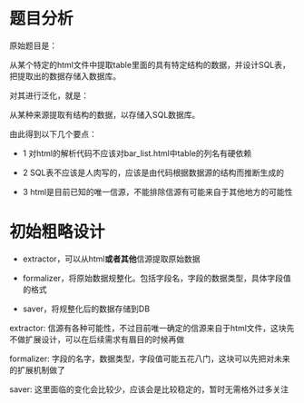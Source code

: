 # 题目分析

原始题目是：

从某个特定的html文件中提取table里面的具有特定结构的数据，并设计SQL表，把提取出的数据存储入数据库。

对其进行泛化，就是：

从某种来源提取有结构的数据，以存储入SQL数据库。

由此得到以下几个要点：

* 1 对html的解析代码不应该对bar_list.html中table的列名有硬依赖

* 2 SQL表不应该是人肉写的，应该是由代码根据数据源的结构而推断生成的

* 3 html是目前已知的唯一信源，不能排除信源有可能来自于其他地方的可能性

# 初始粗略设计

* extractor，可以从html**或者其他**信源提取原始数据

* formalizer，将原始数据规整化。包括字段名，字段的数据类型，具体字段值的格式

* saver，将规整化后的数据存储到DB

extractor: 信源有各种可能性，不过目前唯一确定的信源来自于html文件，这块先不做扩展设计，可以在后续需求有眉目的时候再做

formalizer: 字段的名字，数据类型，字段值可能五花八门，这块可以先把对未来的扩展机制做了

saver: 这里面临的变化会比较少，应该会是比较稳定的，暂时无需格外过多关注
